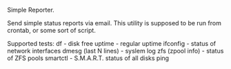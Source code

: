 
Simple Reporter.


Send simple status reports via email. 
This utility is supposed to be run from crontab, or some sort of script.



Supported tests: 
df - disk free
uptime - regular uptime
ifconfig - status of network interfaces
dmesg (last N lines) - syslem log
zfs (zpool info) - status of ZFS pools
smartctl - S.M.A.R.T. status of all disks
ping




